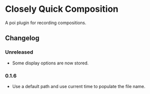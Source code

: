 # Closely Quick Composition

A poi plugin for recording compositions.

## Changelog

### Unreleased

- Some display options are now stored.

### 0.1.6

- Use a default path and use current time to populate the file name.
